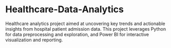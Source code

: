 # Healthcare-Data-Analytics
Healthcare analytics project aimed at uncovering key trends and actionable insights from hospital patient admission data. This project leverages Python for data preprocessing and exploration, and Power BI for interactive visualization and reporting.
